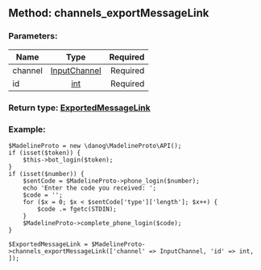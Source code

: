 ## Method: channels\_exportMessageLink  

### Parameters:

| Name     |    Type       | Required |
|----------|:-------------:|---------:|
|channel|[InputChannel](../types/InputChannel.md) | Required|
|id|[int](../types/int.md) | Required|


### Return type: [ExportedMessageLink](../types/ExportedMessageLink.md)

### Example:


```
$MadelineProto = new \danog\MadelineProto\API();
if (isset($token)) {
    $this->bot_login($token);
}
if (isset($number)) {
    $sentCode = $MadelineProto->phone_login($number);
    echo 'Enter the code you received: ';
    $code = '';
    for ($x = 0; $x < $sentCode['type']['length']; $x++) {
        $code .= fgetc(STDIN);
    }
    $MadelineProto->complete_phone_login($code);
}

$ExportedMessageLink = $MadelineProto->channels_exportMessageLink(['channel' => InputChannel, 'id' => int, ]);
```